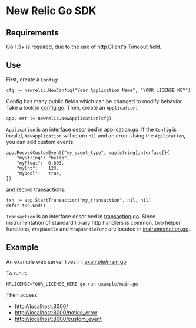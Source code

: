 # New Relic Go SDK

## Requirements

Go 1.3+ is required, due to the use of http.Client's Timeout field.

## Use

First, create a `Config`:

```
cfg := newrelic.NewConfig("Your Application Name", "YOUR_LICENSE_KEY")
```

Config has many public fields which can be changed to modify behavior.  Take a
look in [config.go](api/config.go).  Then, create an `Application`:

```
app, err := newrelic.NewApplication(cfg)
```

`Application` is an interface described in [application.go](api/application.go).
If the `Config` is invalid, `NewApplication` will return `nil` and an error.
Using the `Application`, you can add custom events:

```
app.RecordCustomEvent("my_event_type", map[string]interface{}{
	"myString": "hello",
	"myFloat":  0.603,
	"myInt":    123,
	"myBool":   true,
})
```

and record transactions:

```
txn := app.StartTransaction("my_transaction", nil, nil)
defer txn.End()
```

`Transaction` is an interface described in [transaction.go](api/transaction.go).
Since instrumentation of standard library http handlers is common, two helper
functions, `WrapHandle` and `WrapHandleFunc` are located in
[instrumentation.go](instrumentation.go).

## Example

An example web server lives in: [example/main.go](./example/main.go)

To run it:

```
NRLICENSE=YOUR_LICENSE_HERE go run example/main.go
```

Then access:
* [http://localhost:8000/](http://localhost:8000/)
* [http://localhost:8000/notice_error](http://localhost:8000/notice_error)
* [http://localhost:8000/custom_event](http://localhost:8000/custom_event)
